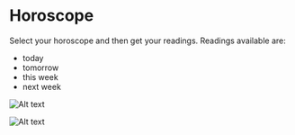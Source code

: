 # Horoscope
Select your horoscope and then get your readings.
Readings available are:
- today
- tomorrow
- this week
- next week


![Alt text](https://github.com/RMatos2442/Horoscope/blob/master/SelectionPage-Screenshot.png?raw=true "Horoscope selection page")

![Alt text](https://github.com/RMatos2442/Horoscope/blob/master/InformationPage-Screenshot.png?raw=true "Horoscope information page")
